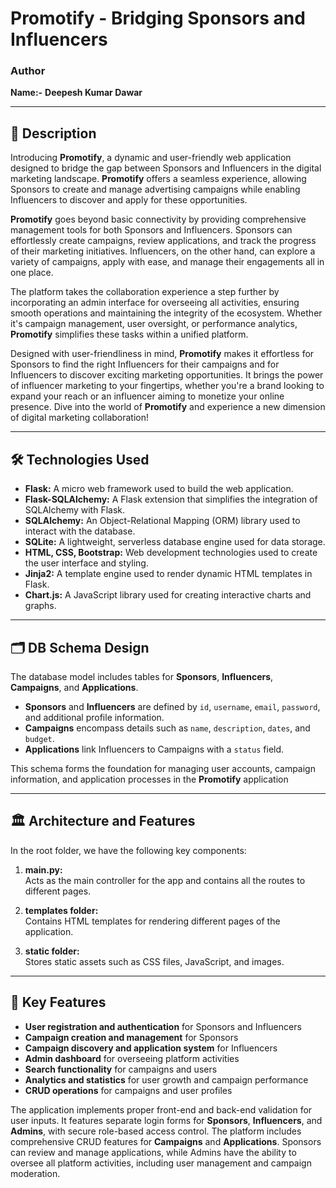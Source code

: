 # Promotify - Bridging Sponsors and Influencers

### Author
**Name:-**  **Deepesh Kumar Dawar**

---

## 📜 Description

Introducing **Promotify**, a dynamic and user-friendly web application designed to bridge the gap between Sponsors and Influencers in the digital marketing landscape. **Promotify** offers a seamless experience, allowing Sponsors to create and manage advertising campaigns while enabling Influencers to discover and apply for these opportunities.

**Promotify** goes beyond basic connectivity by providing comprehensive management tools for both Sponsors and Influencers. Sponsors can effortlessly create campaigns, review applications, and track the progress of their marketing initiatives. Influencers, on the other hand, can explore a variety of campaigns, apply with ease, and manage their engagements all in one place.

The platform takes the collaboration experience a step further by incorporating an admin interface for overseeing all activities, ensuring smooth operations and maintaining the integrity of the ecosystem. Whether it's campaign management, user oversight, or performance analytics, **Promotify** simplifies these tasks within a unified platform.

Designed with user-friendliness in mind, **Promotify** makes it effortless for Sponsors to find the right Influencers for their campaigns and for Influencers to discover exciting marketing opportunities. It brings the power of influencer marketing to your fingertips, whether you're a brand looking to expand your reach or an influencer aiming to monetize your online presence. Dive into the world of **Promotify** and experience a new dimension of digital marketing collaboration!

---

## 🛠️ Technologies Used

- **Flask:** A micro web framework used to build the web application.
- **Flask-SQLAlchemy:** A Flask extension that simplifies the integration of SQLAlchemy with Flask.
- **SQLAlchemy:** An Object-Relational Mapping (ORM) library used to interact with the database.
- **SQLite:** A lightweight, serverless database engine used for data storage.
- **HTML, CSS, Bootstrap:** Web development technologies used to create the user interface and styling.
- **Jinja2:** A template engine used to render dynamic HTML templates in Flask.
- **Chart.js:** A JavaScript library used for creating interactive charts and graphs.

---

## 🗂️ DB Schema Design

The database model includes tables for **Sponsors**, **Influencers**, **Campaigns**, and **Applications**.  
- **Sponsors** and **Influencers** are defined by `id`, `username`, `email`, `password`, and additional profile information.  
- **Campaigns** encompass details such as `name`, `description`, `dates`, and `budget`.  
- **Applications** link Influencers to Campaigns with a `status` field. 

This schema forms the foundation for managing user accounts, campaign information, and application processes in the **Promotify** application

---

## 🏛️ Architecture and Features

In the root folder, we have the following key components:
1. **main.py:**  
   Acts as the main controller for the app and contains all the routes to different pages.

2. **templates folder:**  
   Contains HTML templates for rendering different pages of the application.

3. **static folder:**  
   Stores static assets such as CSS files, JavaScript, and images.

---

## 🌟 Key Features

- **User registration and authentication** for Sponsors and Influencers
- **Campaign creation and management** for Sponsors
- **Campaign discovery and application system** for Influencers
- **Admin dashboard** for overseeing platform activities
- **Search functionality** for campaigns and users
- **Analytics and statistics** for user growth and campaign performance
- **CRUD operations** for campaigns and user profiles

The application implements proper front-end and back-end validation for user inputs. It features separate login forms for **Sponsors**, **Influencers**, and **Admins**, with secure role-based access control. The platform includes comprehensive CRUD features for **Campaigns** and **Applications**. Sponsors can review and manage applications, while Admins have the ability to oversee all platform activities, including user management and campaign moderation.
